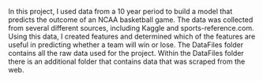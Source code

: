 In this project, I used data from a 10 year period to build a model that predicts the outcome of
an NCAA basketball game. The data was collected from several different sources, including Kaggle and 
sports-reference.com. Using this data, I created features and determined which of the features are
useful in predicting whether a team will win or lose.
The DataFiles folder contains all the raw data used for the project. Within the DataFiles folder
there is an additional folder that contains data that was scraped from the web. 
 
